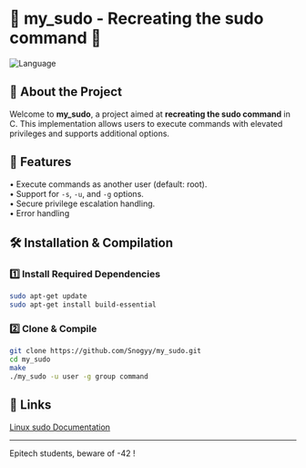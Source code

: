 # 🔐 my_sudo - Recreating the sudo command 👥

![Language](https://img.shields.io/badge/language-C-blue)

## 🎯 About the Project
Welcome to **my_sudo**, a project aimed at **recreating the sudo command** in C. This implementation allows users to execute commands with elevated privileges and supports additional options.

## 🚀 Features
   • Execute commands as another user (default: root).  
   • Support for `-s`, `-u`, and `-g` options.  
   • Secure privilege escalation handling.  
   • Error handling

## 🛠️ Installation & Compilation

### 1️⃣ Install Required Dependencies
```bash
sudo apt-get update
sudo apt-get install build-essential
```

### 2️⃣ Clone & Compile
```bash
git clone https://github.com/Snogyy/my_sudo.git
cd my_sudo
make
./my_sudo -u user -g group command
```

## 🔗 Links
[Linux sudo Documentation](https://man7.org/linux/man-pages/man8/sudo.8.html)

---

Epitech students, beware of -42 !

